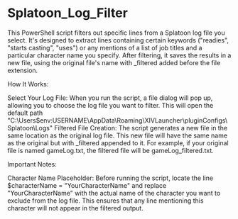 # Splatoon_Log_Filter
 
This PowerShell script filters out specific lines from a Splatoon log file you select. It's designed to extract lines containing certain keywords ("readies", "starts casting", "uses") or any mentions of a list of job titles and a particular character name you specify. After filtering, it saves the results in a new file, using the original file's name with _filtered added before the file extension.

How It Works:

Select Your Log File: When you run the script, a file dialog will pop up, allowing you to choose the log file you want to filter. This will open the default path "C:\Users\$env:USERNAME\AppData\Roaming\XIVLauncher\pluginConfigs\Splatoon\Logs"
Filtered File Creation: The script generates a new file in the same location as the original log file. This new file will have the same name as the original but with _filtered appended to it. For example, if your original file is named gameLog.txt, the filtered file will be gameLog_filtered.txt.

Important Notes:

Character Name Placeholder: Before running the script, locate the line $characterName = "YourCharacterName" and replace "YourCharacterName" with the actual name of the character you want to exclude from the log file. This ensures that any line mentioning this character will not appear in the filtered output.